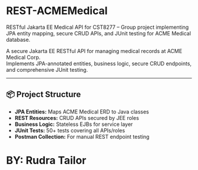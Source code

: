 # REST-ACMEMedical
RESTful Jakarta EE Medical API for CST8277 – Group project implementing JPA entity mapping, secure CRUD APIs, and JUnit testing for ACME Medical database.

A secure Jakarta EE RESTful API for managing medical records at ACME Medical Corp.  
Implements JPA-annotated entities, business logic, secure CRUD endpoints, and comprehensive JUnit testing.

---

## 📦 Project Structure

- **JPA Entities:** Maps ACME Medical ERD to Java classes  
- **REST Resources:** CRUD APIs secured by JEE roles  
- **Business Logic:** Stateless EJBs for service layer  
- **JUnit Tests:** 50+ tests covering all APIs/roles  
- **Postman Collection:** For manual REST endpoint testing



# BY: Rudra Tailor

